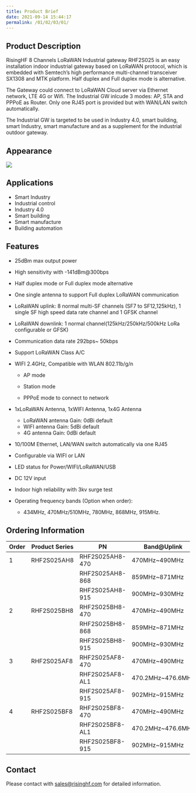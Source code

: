```yaml
---
title: Product Brief
date: 2021-09-14 15:44:17
permalink: /01/02/03/01/
---
```

## Product Description

RisingHF 8 Channels LoRaWAN Industrial gateway RHF2S025 is an easy installation indoor industrial gateway based on LoRaWAN protocol, which is embedded with Semtech’s high performance multi-channel transceiver SX1308 and MTK platform. Half duplex and Full duplex mode is alternative.

The Gateway could connect to LoRaWAN Cloud server via Ethernet network, LTE 4G or Wifi. The Industrial GW inlcude 3 modes: AP, STA and PPPoE as Router. Only one RJ45 port is provided but with WAN/LAN switch automatically.

The Industrial GW is targeted to be used in Industry 4.0, smart building, smart Industry, smart manufacture and as a supplement for the industrial outdoor gateway.

## Appearance

![](https://wiki.risinghf.com/upload/img/e87c14f05fc90d489e423e90c46e5d2f.png)

## Applications

- Smart Industry
- Industrial control
- Industry 4.0
- Smart building
- Smart manufacture
- Building automation

## Features

- 25dBm max output power
- High sensitivity with -141dBm@300bps
- Half duplex mode or Full duplex mode alternative
- One single antenna to support Full duplex LoRaWAN communication
- LoRaWAN uplink: 8 normal multi-SF channels (SF7 to SF12,125kHz), 1 single SF high speed data rate channel and 1 GFSK channel
- LoRaWAN downlink: 1 normal channel(125kHz/250kHz/500kHz LoRa configurable or GFSK)
- Communication data rate 292bps\~ 50kbps
- Support LoRaWAN Class A/C
- WIFI 2.4GHz, Compatible with WLAN 802.11b/g/n

  -   AP mode

  -   Station mode

  -   PPPoE mode to connect to network
- 1xLoRaWAN Antenna, 1xWIFI Antenna, 1x4G Antenna

  -   LoRaWAN antenna Gain: 0dBi default
  -   WIFI antenna Gain: 5dBi default
  -   4G antenna Gain: 0dBi default
- 10/100M Ethernet, LAN/WAN switch automatically via one RJ45
- Configurable via WIFI or LAN
- LED status for Power/WIFI/LoRaWAN/USB
- DC 12V input
- Indoor high reliability with 3kv surge test
- Operating frequency bands (Option when order):
  - 434MHz, 470MHz/510MHz, 780MHz, 868MHz, 915MHz.

## Ordering Information

| Order | Product Series | PN              | Band@Uplink       | Band@Downlink     | Descriptions       |
| ----- | -------------- | --------------- | ----------------- | ----------------- | ------------------ |
| 1     | RHF2S025AH8    | RHF2S025AH8-470 | 470MHz~490MHz     | 470MHz~510MHz     | No LTE/half-duplex |
|       |                | RHF2S025AH8-868 | 859MHz~871MHz     | 859MHz~871MHz     | No LTE/half-duplex |
|       |                | RHF2S025AH8-915 | 900MHz~930MHz     | 900MHz~930MHz     | No LTE/half-duplex |
| 2     | RHF2S025BH8    | RHF2S025BH8-470 | 470MHz~490MHz     | 470MHz~510MHz     | LTE/half-duplex    |
|       |                | RHF2S025BH8-868 | 859MHz~871MHz     | 859MHz~871MHz     | LTE/half-duplex    |
|       |                | RHF2S025BH8-915 | 900MHz~930MHz     | 900MHz~930MHz     | LTE/half-duplex    |
| 3     | RHF2S025AF8    | RHF2S025AF8-470 | 470MHz~490MHz     | 500MHz~510MHz     | No LTE/full-duplex |
|       |                | RHF2S025AF8-AL1 | 470.2MHz~476.6MHz | 483.8MHz~490.2MHz | No LTE/full-duplex |
|       |                | RHF2S025AF8-915 | 902MHz~915MHz     | 923MHz~928MHz     | No LTE/full-duplex |
| 4     | RHF2S025BF8    | RHF2S025BF8-470 | 470MHz~490MHz     | 500MHz~510MHz     | LTE/full-duplex    |
|       |                | RHF2S025BF8-AL1 | 470.2MHz~476.6MHz | 483.8MHz~490.2MHz | LTE/full-duplex    |
|       |                | RHF2S025BF8-915 | 902MHz~915MHz     | 923MHz~928MHz     | LTE/full-duplex    |

## Contact

Please contact with sales@risinghf.com for detailed information.







